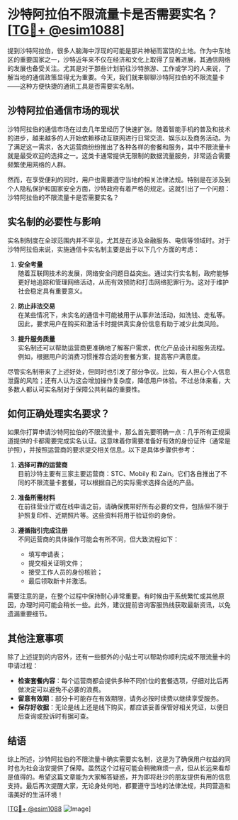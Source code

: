 # 沙特阿拉伯不限流量卡是否需要实名？[[TG💪+ @esim1088](https://t.me/s/esim1088)]

提到沙特阿拉伯，很多人脑海中浮现的可能是那片神秘而富饶的土地。作为中东地区的重要国家之一，沙特近年来不仅在经济和文化上取得了显著进展，其通信网络的发展也备受关注。尤其是对于那些计划前往沙特旅游、工作或学习的人来说，了解当地的通信政策显得尤为重要。今天，我们就来聊聊沙特阿拉伯的不限流量卡——这种方便快捷的通讯工具是否需要实名制。

## 沙特阿拉伯通信市场的现状

沙特阿拉伯的通信市场在过去几年里经历了快速扩张。随着智能手机的普及和技术的进步，越来越多的人开始依赖移动互联网进行日常交流、娱乐以及商务活动。为了满足这一需求，各大运营商纷纷推出了各种各样的套餐和服务，其中不限流量卡就是最受欢迎的选择之一。这类卡通常提供无限制的数据流量服务，非常适合需要频繁使用网络的人群。

然而，在享受便利的同时，用户也需要遵守当地的相关法律法规。特别是在涉及到个人隐私保护和国家安全方面，沙特政府有着严格的规定。这就引出了一个问题：沙特阿拉伯的不限流量卡是否需要实名？

## 实名制的必要性与影响

实名制制度在全球范围内并不罕见，尤其是在涉及金融服务、电信等领域时。对于沙特阿拉伯来说，实施通信卡实名制主要是出于以下几个方面的考虑：

1. **安全考量**  
   随着互联网技术的发展，网络安全问题日益突出。通过实行实名制，政府能够更好地追踪和管理网络活动，从而有效预防和打击网络犯罪行为。这对于维护社会稳定具有重要意义。

2. **防止非法交易**  
   在某些情况下，未实名的通信卡可能被用于从事非法活动，如洗钱、走私等。因此，要求用户在购买和激活卡时提供真实身份信息有助于减少此类风险。

3. **提升服务质量**  
   实名制还可以帮助运营商更准确地了解客户需求，优化产品设计和服务流程。例如，根据用户的消费习惯推荐合适的套餐方案，提高客户满意度。

尽管实名制带来了上述好处，但同时也引发了部分争议。比如，有人担心个人信息泄露的风险；还有人认为这会增加操作复杂度，降低用户体验。不过总体来看，大多数人都认可实名制对于保障公共利益的重要性。

## 如何正确处理实名要求？

如果你打算申请沙特阿拉伯的不限流量卡，那么首先要明确一点：几乎所有正规渠道提供的卡都需要完成实名认证。这意味着你需要准备好有效的身份证件（通常是护照），并按照运营商的要求提交相关信息。以下是具体步骤供参考：

1. **选择可靠的运营商**  
   目前沙特主要有三家主要运营商：STC、Mobily 和 Zain。它们各自推出了不同的不限流量卡套餐，可以根据自己的实际需求选择合适的产品。

2. **准备所需材料**  
   在前往营业厅或在线申请之前，请确保携带好所有必要的文件，包括但不限于护照复印件、近期照片等。这些资料将用于验证你的身份。

3. **遵循指引完成注册**  
   不同运营商的具体操作可能会有所不同，但大致流程如下：
   - 填写申请表；
   - 提交相关证明文件；
   - 接受工作人员的身份核验；
   - 最后领取新卡并激活。

需要注意的是，在整个过程中保持耐心非常重要。有时候由于系统繁忙或其他原因，办理时间可能会稍长一些。此外，建议提前咨询客服热线获取最新资讯，以免遗漏重要细节。

## 其他注意事项

除了上述提到的内容外，还有一些额外的小贴士可以帮助你顺利完成不限流量卡的申请过程：

- **检查套餐内容**：每个运营商都会提供多种不同价位的套餐选项，仔细对比后再做决定可以避免不必要的浪费。
- **留意有效期**：部分卡可能存在有效期限，请务必按时续费以继续享受服务。
- **保存好收据**：无论是线上还是线下购买，都应该妥善保管好相关凭证，以便日后查询或投诉时有据可查。

## 结语

综上所述，沙特阿拉伯的不限流量卡确实需要实名制，这是为了确保用户权益的同时也为社会治安提供了保障。虽然这个过程可能会稍微麻烦一点，但从长远来看却是值得的。希望这篇文章能为大家解答疑惑，并为即将赴沙的朋友提供有用的信息支持。最后再次提醒大家，无论身处何地，都要遵守当地的法律法规，共同营造和谐美好的生活环境！

[[TG💪+ @esim1088](https://t.me/s/esim1088) ![Image](https://i.postimg.cc/4NQfJmqS/Snipaste-2025-05-13-00-14-12.png)]